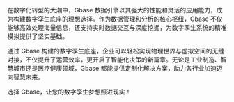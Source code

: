 在数字化转型的大潮中，Gbase 数据引擎以其强大的性能和灵活的应用能力，成为构建数字孪生底座的理想选择。作为数据管理和分析的核心枢纽，Gbase 不仅能够高效处理海量信息，还支持实时数据交互与深度挖掘，为数字孪生系统的精准模拟提供了坚实基础。

通过 Gbase 构建的数字孪生底座，企业可以轻松实现物理世界与虚拟空间的无缝对接，不仅提升了运营效率，更开启了智能化决策的新篇章。无论是工业制造、智慧城市还是医疗健康领域，Gbase 都能提供定制化解决方案，助力各行业加速迈向智慧未来。

选择 Gbase，让您的数字孪生梦想照进现实！